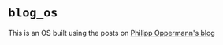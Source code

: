 # `blog_os`

This is an OS built using the posts on [Philipp Oppermann's blog](https://os.phil-opp.com/)

